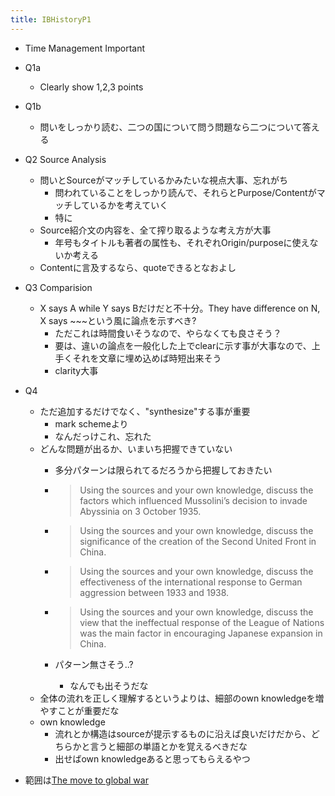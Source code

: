 ```yaml
---
title: IBHistoryP1
---
```


* Time Management Important

* Q1a
  
  * Clearly show 1,2,3 points
* Q1b
  
  * 問いをしっかり読む、二つの国について問う問題なら二つについて答える
* Q2 Source Analysis
  
  * 問いとSourceがマッチしているかみたいな視点大事、忘れがち
    * 問われていることをしっかり読んで、それらとPurpose/Contentがマッチしているかを考えていく
    * 特に
  * Source紹介文の内容を、全て搾り取るような考え方が大事
    * 年号もタイトルも著者の属性も、それぞれOrigin/purposeに使えないか考える
  * Contentに言及するなら、quoteできるとなおよし
* Q3 Comparision
  
  * X says A while Y says Bだけだと不十分。They have difference on N, X says ~~~という風に論点を示すべき?
    * ただこれは時間食いそうなので、やらなくても良さそう？
    * 要は、違いの論点を一般化した上でclearに示す事が大事なので、上手くそれを文章に埋め込めば時短出来そう
    * clarity大事
* Q4
  
  * ただ追加するだけでなく、"synthesize"する事が重要
    * mark schemeより
    * なんだっけこれ、忘れた
  * どんな問題が出るか、いまいち把握できていない
    * 多分パターンは限られてるだろうから把握しておきたい
    * 
       > 
       > Using the sources and your own knowledge, discuss the factors which influenced Mussolini’s decision to invade Abyssinia on 3 October 1935.
    
    * 
       > 
       > Using the sources and your own knowledge, discuss the significance of the creation of the Second United Front in China.
    
    * 
       > 
       > Using the sources and your own knowledge, discuss the effectiveness of the international response to German aggression between 1933 and 1938.
    
    * 
       > 
       > Using the sources and your own knowledge, discuss the view that the ineffectual response of the League of Nations was the main factor in encouraging Japanese expansion in China.
    
    * パターン無さそう..?
      * なんでも出そうだな
  * 全体の流れを正しく理解するというよりは、細部のown knowledgeを増やすことが重要だな
  * own knowledge
    * 流れとか構造はsourceが提示するものに沿えば良いだけだから、どちらかと言うと細部の単語とかを覚えるべきだな
    * 出せばown knowledgeあると思ってもらえるやつ
* 範囲は[The move to global war](The%20move%20to%20global%20war.md)
